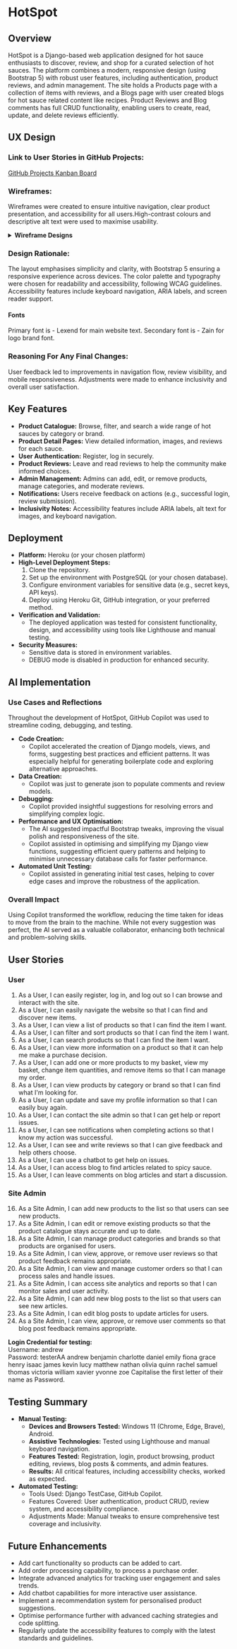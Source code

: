# HotSpot

## Overview
HotSpot is a Django-based web application designed for hot sauce enthusiasts to discover, review, and shop for a curated selection of hot sauces. The platform combines a modern, responsive design (using Bootstrap 5) with robust user features, including authentication, product reviews, and admin management. The site holds a Products page with a collection of items with reviews, and a Blogs page with user created blogs for hot sauce related content like recipes. Product Reviews and Blog comments has full CRUD functionality, enabling users to create, read, update, and delete reviews efficiently.

## UX Design

### Link to User Stories in GitHub Projects: ###
[GitHub Projects Kanban Board](https://github.com/users/wen-l-liu/projects/10)

### Wireframes: ###
Wireframes were created to ensure intuitive navigation, clear product presentation, and accessibility for all users.High-contrast colours and descriptive alt text were used to maximise usability.
<details>
  <summary><strong>Wireframe Designs</strong></summary>

  <details>
  <summary>Homepage Wireframe</summary>

  ![Homepage Wireframe](documentation/wireframes/home-page.png)
  </details>

  <details>
  <summary>Products Wireframe</summary>

  ![Products Wireframe](documentation/wireframes/products-page.png)
  </details>

  <details>
  <summary>Products details Wireframe</summary>

  ![Products Wireframe](documentation/wireframes/product-details.png)
  </details>

  <details>
  <summary>Blogs page Wireframe</summary>

  ![Products Wireframe](documentation/wireframes/blogs-page.png)
  </details>

  <details>
  <summary>Blogs details Wireframe</summary>

  ![Products Wireframe](documentation/wireframes/blog-details.png)
  </details>

  <details>
  <summary>About page Wireframe</summary>

  ![Products Wireframe](documentation/wireframes/about-page.png)
  </details>


</details>



### Design Rationale: ###
The layout emphasises simplicity and clarity, with Bootstrap 5 ensuring a responsive experience across devices. The color palette and typography were chosen for readability and accessibility, following WCAG guidelines.
Accessibility features include keyboard navigation, ARIA labels, and screen reader support.

#### Fonts ####
Primary font is - Lexend for main website text.
Secondary font is - Zain for logo brand font.

### Reasoning For Any Final Changes: ##
User feedback led to improvements in navigation flow, review visibility, and mobile responsiveness. Adjustments were made to enhance inclusivity and overall user satisfaction.

## Key Features

- **Product Catalogue:** Browse, filter, and search a wide range of hot sauces by category or brand.
- **Product Detail Pages:** View detailed information, images, and reviews for each sauce.
- **User Authentication:** Register, log in securely.
- **Product Reviews:** Leave and read reviews to help the community make informed choices.
- **Admin Management:** Admins can add, edit, or remove products, manage categories, and moderate reviews.
- **Notifications:** Users receive feedback on actions (e.g., successful login, review submission).
- **Inclusivity Notes:** Accessibility features include ARIA labels, alt text for images, and keyboard navigation.

## Deployment

- **Platform:** Heroku (or your chosen platform)
- **High-Level Deployment Steps:**
  1. Clone the repository.
  2. Set up the environment with PostgreSQL (or your chosen database).
  3. Configure environment variables for sensitive data (e.g., secret keys, API keys).
  4. Deploy using Heroku Git, GitHub integration, or your preferred method.
- **Verification and Validation:**
  - The deployed application was tested for consistent functionality, design, and accessibility using tools like Lighthouse and manual testing.
- **Security Measures:**
  - Sensitive data is stored in environment variables.
  - DEBUG mode is disabled in production for enhanced security.

## AI Implementation

### Use Cases and Reflections

Throughout the development of HotSpot, GitHub Copilot was used to streamline coding, debugging, and testing.

- **Code Creation:**
  - Copilot accelerated the creation of Django models, views, and forms, suggesting best practices and efficient patterns. It was especially helpful for generating boilerplate code and exploring alternative approaches.
- **Data Creation:**
  - Copilot was just to generate json to populate comments and review models.
- **Debugging:**
  - Copilot provided insightful suggestions for resolving errors and simplifying complex logic.
- **Performance and UX Optimisation:**
  - The AI suggested impactful Bootstrap tweaks, improving the visual polish and responsiveness of the site.
  - Copilot assisted in optimising and simplifying my Django view functions, suggesting efficient query patterns and helping to minimise unnecessary database calls for faster performance.
- **Automated Unit Testing:**
  - Copilot assisted in generating initial test cases, helping to cover edge cases and improve the robustness of the application.

### Overall Impact

Using Copilot transformed the workflow, reducing the time taken for ideas to move from the brain to the machine. While not every suggestion was perfect, the AI served as a valuable collaborator, enhancing both technical and problem-solving skills.

## User Stories

### User
1. As a User, I can easily register, log in, and log out so I can browse and interact with the site.
2. As a User, I can easily navigate the website so that I can find and discover new items.
3. As a User, I can view a list of products so that I can find the item I want.
4. As a User, I can filter and sort products so that I can find the item I want.
5. As a User, I can search products so that I can find the item I want.
6. As a User, I can view more information on a product so that it can help me make a purchase decision.
7. As a User, I can add one or more products to my basket, view my basket, change item quantities, and remove items so that I can manage my order.
8. As a User, I can view products by category or brand so that I can find what I'm looking for.
9. As a User, I can update and save my profile information so that I can easily buy again.
10. As a User, I can contact the site admin so that I can get help or report issues.
11. As a User, I can see notifications when completing actions so that I know my action was successful.
12. As a User, I can see and write reviews so that I can give feedback and help others choose.
13. As a User, I can use a chatbot to get help on issues.
14. As a User, I can access blog to find articles related to spicy sauce.
15. As a User, I can leave comments on blog articles and start a discussion.

### Site Admin

16. As a Site Admin, I can add new products to the list so that users can see new products.
17. As a Site Admin, I can edit or remove existing products so that the product catalogue stays accurate and up to date.
18. As a Site Admin, I can manage product categories and brands so that products are organised for users.
19. As a Site Admin, I can view, approve, or remove user reviews so that product feedback remains appropriate.
20. As a Site Admin, I can view and manage customer orders so that I can process sales and handle issues.
21. As a Site Admin, I can access site analytics and reports so that I can monitor sales and user activity.
22. As a Site Admin, I can add new blog posts to the list so that users can see new articles.
23. As a Site Admin, I can edit blog posts to update articles for users.
24. As a Site Admin, I can view, approve, or remove user comments so that blog post feedback remains appropriate.

**Login Credential for testing:**  
Username: andrew  
Password: testerAA
andrew benjamin charlotte daniel emily fiona grace henry isaac james kevin lucy matthew nathan olivia quinn rachel samuel thomas victoria william xavier yvonne zoe
Capitalise the first letter of their name as Password.
## Testing Summary

- **Manual Testing:**
  - **Devices and Browsers Tested:** Windows 11 (Chrome, Edge, Brave), Android.
  - **Assistive Technologies:** Tested using Lighthouse and manual keyboard navigation.
  - **Features Tested:** Registration, login, product browsing, product editing, reviews, blog posts & comments, and admin features.
  - **Results:** All critical features, including accessibility checks, worked as expected.
- **Automated Testing:**
  - Tools Used: Django TestCase, GitHub Copilot.
  - Features Covered: User authentication, product CRUD, review system, and accessibility compliance.
  - Adjustments Made: Manual tweaks to ensure comprehensive test coverage and inclusivity.

## Future Enhancements

- Add cart functionality so products can be added to cart.
- Add order processing capability, to process a purchase order.
- Integrate advanced analytics for tracking user engagement and sales trends.
- Add chatbot capabilities for more interactive user assistance.
- Implement a recommendation system for personalised product suggestions.
- Optimise performance further with advanced caching strategies and code splitting.
- Regularly update the accessibility features to comply with the latest standards and guidelines.